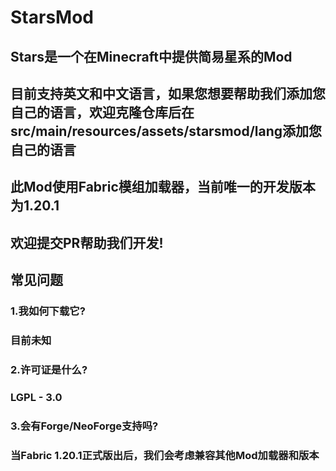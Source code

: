 # StarsMod
## Stars是一个在Minecraft中提供简易星系的Mod
## 目前支持英文和中文语言，如果您想要帮助我们添加您自己的语言，欢迎克隆仓库后在src/main/resources/assets/starsmod/lang添加您自己的语言
## 此Mod使用Fabric模组加载器，当前唯一的开发版本为1.20.1
## 欢迎提交PR帮助我们开发!


## 常见问题
### 1.我如何下载它?
### 目前未知
### 2.许可证是什么?
### LGPL - 3.0
### 3.会有Forge/NeoForge支持吗?
### 当Fabric 1.20.1正式版出后，我们会考虑兼容其他Mod加载器和版本
